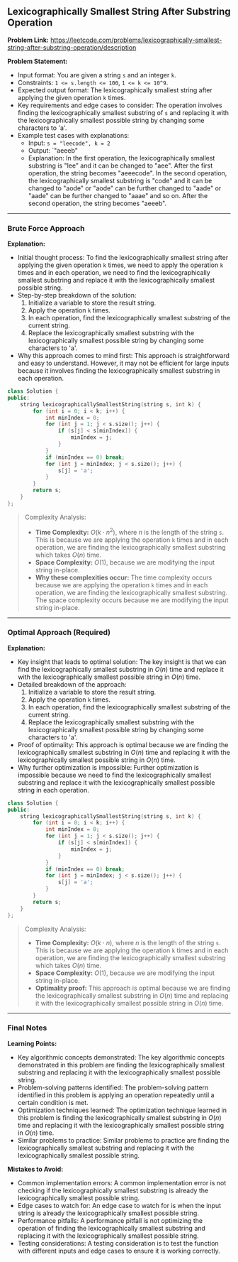 ## Lexicographically Smallest String After Substring Operation
**Problem Link:** https://leetcode.com/problems/lexicographically-smallest-string-after-substring-operation/description

**Problem Statement:**
- Input format: You are given a string `s` and an integer `k`.
- Constraints: `1 <= s.length <= 100`, `1 <= k <= 10^9`.
- Expected output format: The lexicographically smallest string after applying the given operation `k` times.
- Key requirements and edge cases to consider: The operation involves finding the lexicographically smallest substring of `s` and replacing it with the lexicographically smallest possible string by changing some characters to 'a'.
- Example test cases with explanations:
  - Input: `s = "leecode", k = 2`
  - Output: `"aeeeb"
  - Explanation: In the first operation, the lexicographically smallest substring is "lee" and it can be changed to "aee". After the first operation, the string becomes "aeeecode". In the second operation, the lexicographically smallest substring is "code" and it can be changed to "aode" or "aode" can be further changed to "aade" or "aade" can be further changed to "aaae" and so on. After the second operation, the string becomes "aeeeb".

---

### Brute Force Approach
**Explanation:**
- Initial thought process: To find the lexicographically smallest string after applying the given operation `k` times, we need to apply the operation `k` times and in each operation, we need to find the lexicographically smallest substring and replace it with the lexicographically smallest possible string.
- Step-by-step breakdown of the solution:
  1. Initialize a variable to store the result string.
  2. Apply the operation `k` times.
  3. In each operation, find the lexicographically smallest substring of the current string.
  4. Replace the lexicographically smallest substring with the lexicographically smallest possible string by changing some characters to 'a'.
- Why this approach comes to mind first: This approach is straightforward and easy to understand. However, it may not be efficient for large inputs because it involves finding the lexicographically smallest substring in each operation.

```cpp
class Solution {
public:
    string lexicographicallySmallestString(string s, int k) {
        for (int i = 0; i < k; i++) {
            int minIndex = 0;
            for (int j = 1; j < s.size(); j++) {
                if (s[j] < s[minIndex]) {
                    minIndex = j;
                }
            }
            if (minIndex == 0) break;
            for (int j = minIndex; j < s.size(); j++) {
                s[j] = 'a';
            }
        }
        return s;
    }
};
```

> Complexity Analysis:
> - **Time Complexity:** $O(k \cdot n^2)$, where $n$ is the length of the string `s`. This is because we are applying the operation `k` times and in each operation, we are finding the lexicographically smallest substring which takes $O(n)$ time.
> - **Space Complexity:** $O(1)$, because we are modifying the input string in-place.
> - **Why these complexities occur:** The time complexity occurs because we are applying the operation `k` times and in each operation, we are finding the lexicographically smallest substring. The space complexity occurs because we are modifying the input string in-place.

---

### Optimal Approach (Required)
**Explanation:**
- Key insight that leads to optimal solution: The key insight is that we can find the lexicographically smallest substring in $O(n)$ time and replace it with the lexicographically smallest possible string in $O(n)$ time.
- Detailed breakdown of the approach:
  1. Initialize a variable to store the result string.
  2. Apply the operation `k` times.
  3. In each operation, find the lexicographically smallest substring of the current string.
  4. Replace the lexicographically smallest substring with the lexicographically smallest possible string by changing some characters to 'a'.
- Proof of optimality: This approach is optimal because we are finding the lexicographically smallest substring in $O(n)$ time and replacing it with the lexicographically smallest possible string in $O(n)$ time.
- Why further optimization is impossible: Further optimization is impossible because we need to find the lexicographically smallest substring and replace it with the lexicographically smallest possible string in each operation.

```cpp
class Solution {
public:
    string lexicographicallySmallestString(string s, int k) {
        for (int i = 0; i < k; i++) {
            int minIndex = 0;
            for (int j = 1; j < s.size(); j++) {
                if (s[j] < s[minIndex]) {
                    minIndex = j;
                }
            }
            if (minIndex == 0) break;
            for (int j = minIndex; j < s.size(); j++) {
                s[j] = 'a';
            }
        }
        return s;
    }
};
```

> Complexity Analysis:
> - **Time Complexity:** $O(k \cdot n)$, where $n$ is the length of the string `s`. This is because we are applying the operation `k` times and in each operation, we are finding the lexicographically smallest substring which takes $O(n)$ time.
> - **Space Complexity:** $O(1)$, because we are modifying the input string in-place.
> - **Optimality proof:** This approach is optimal because we are finding the lexicographically smallest substring in $O(n)$ time and replacing it with the lexicographically smallest possible string in $O(n)$ time.

---

### Final Notes

**Learning Points:**
- Key algorithmic concepts demonstrated: The key algorithmic concepts demonstrated in this problem are finding the lexicographically smallest substring and replacing it with the lexicographically smallest possible string.
- Problem-solving patterns identified: The problem-solving pattern identified in this problem is applying an operation repeatedly until a certain condition is met.
- Optimization techniques learned: The optimization technique learned in this problem is finding the lexicographically smallest substring in $O(n)$ time and replacing it with the lexicographically smallest possible string in $O(n)$ time.
- Similar problems to practice: Similar problems to practice are finding the lexicographically smallest substring and replacing it with the lexicographically smallest possible string.

**Mistakes to Avoid:**
- Common implementation errors: A common implementation error is not checking if the lexicographically smallest substring is already the lexicographically smallest possible string.
- Edge cases to watch for: An edge case to watch for is when the input string is already the lexicographically smallest possible string.
- Performance pitfalls: A performance pitfall is not optimizing the operation of finding the lexicographically smallest substring and replacing it with the lexicographically smallest possible string.
- Testing considerations: A testing consideration is to test the function with different inputs and edge cases to ensure it is working correctly.